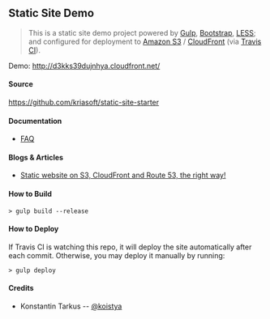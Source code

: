 ## Static Site Demo

> This is a static site demo project powered by [Gulp](http://gulpjs.com/),
> [Bootstrap](http://getbootstrap.com/), [LESS](http://lesscss.org/); and
> configured for deployment to [Amazon S3](http://aws.amazon.com/s3/)
> / [CloudFront](http://aws.amazon.com/cloudfront/) (via [Travis CI](https://travis-ci.org/)).

Demo: http://d3kks39dujnhya.cloudfront.net/

#### Source

https://github.com/kriasoft/static-site-starter

#### Documentation

 * [FAQ](./docs/faq.md)

#### Blogs & Articles

 - [Static website on S3, CloudFront and Route 53, the right way!](http://www.michaelgallego.fr/blog/2013/08/27/static-website-on-s3-cloudfront-and-route-53-the-right-way/)

#### How to Build

```
> gulp build --release
```

#### How to Deploy

If Travis CI is watching this repo, it will deploy the site automatically after
each commit. Otherwise, you may deploy it manually by running:

```
> gulp deploy
```

#### Credits

 - Konstantin Tarkus -- [@koistya](https://twitter.com/koistya)